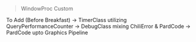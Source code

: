 > WindowProc Custom 

To Add (Before Breakfast)
-> TimerClass utilizing QueryPerformanceCounter
-> DebugClass mixing ChiliError & PardCode
-> PardCode upto Graphics Pipeline